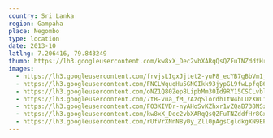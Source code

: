 ```yaml
---
country: Sri Lanka
region: Gampaha
place: Negombo
type: location
date: 2013-10
latlng: 7.206416, 79.843249
thumb: https://lh3.googleusercontent.com/kw8xX_Dec2vbXARqQsQZFuTNZddfHr8GxWZfr9ojZVxeXjDkgnL41ZZczd8xsPAsE0SHHC9XX1xx1kq6hgG-FgT9b94W3huT6EHswBJp61HwaOLIMZdFJKXCZ6YDoutaE9AxFJvS9A
images:
  - https://lh3.googleusercontent.com/frvjsLIgxJjtet2-yuP8_ecYB7gBbVm1jOLiuhzoYMHnwHbs1fVaB5jMLYyXL-uThyAeGq_aBD7D5cw5MNBAy34pfAx0HOQ3K33uDFiI_FHlI7C_tuxaehDrreIVcZMKs4D8RKPdKw
  - https://lh3.googleusercontent.com/FNCLWquqHu5GNGIkk93jypGL9fwLpfqB6jyPS9J3Yv_zAjW6_Bohwm4ObReCo1zyVeOsQqTr6uwdPRCWVo648d8xTojBgzkiM5LwPeKMbDjpE-qGkePOzZvDTyj65jVv_kP_uPj3Ag
  - https://lh3.googleusercontent.com/oNZ1Q80Zep8LipbMm30Id9RY15CSCLvblX4TvHzpUdQgjzjWfBH0SWJKP5H405eUMmqjW4-7wohLVs4HfDCGZ15efSCJjcXGpN1BoavKtH3Vir4LkyDhkfTIuuBnljlbhgkxfUgA3A
  - https://lh3.googleusercontent.com/7tB-vua_fM_7AzqSlordhItW4bLUzXWLi-tw2x97S90dj9Ktg1s2FuQX3m6pSLW0kcpc_tl9IBkS8hrwnYGuyT1ZHz4Sy4OYIHpUL3VIzOzYY7c2ZXuJYpgQo_B9xSeifu6MnwQLBQ
  - https://lh3.googleusercontent.com/F03KIVDr-nyAHoSvKZhxr1vZQaB738NSz3xNMPcYucfyBXTOh1SvKQwbYTn3x8-0e72JeCYpOdAr1ugOnzBYCak_Shn-YqTguvOMpTuHJKSrS9PdHYJ27940-Nhx0oVijkXswWP80A
  - https://lh3.googleusercontent.com/kw8xX_Dec2vbXARqQsQZFuTNZddfHr8GxWZfr9ojZVxeXjDkgnL41ZZczd8xsPAsE0SHHC9XX1xx1kq6hgG-FgT9b94W3huT6EHswBJp61HwaOLIMZdFJKXCZ6YDoutaE9AxFJvS9A
  - https://lh3.googleusercontent.com/rUfVrXNnN8y0y_Zll0pAgsCgldkgXN9EPEvurpLpEqcEcEGlM0dxrlok-kytD2x0irj1VI3kQ1LP0Oo9YNCtylMdrIwgyEw4xFolbY3TVsB7pbpD801ckUQyg38RzWUHZ5Pw8RP0aA
---
```


